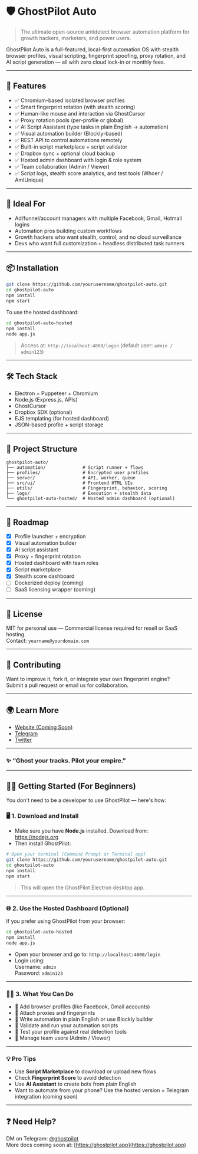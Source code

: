 
# 🛡️ GhostPilot Auto

> The ultimate open-source antidetect browser automation platform for growth hackers, marketers, and power users.

GhostPilot Auto is a full-featured, local-first automation OS with stealth browser profiles, visual scripting, fingerprint spoofing, proxy rotation, and AI script generation — all with zero cloud lock-in or monthly fees.

---

## 🚀 Features

- ✅ Chromium-based isolated browser profiles
- ✅ Smart fingerprint rotation (with stealth scoring)
- ✅ Human-like mouse and interaction via GhostCursor
- ✅ Proxy rotation pools (per-profile or global)
- ✅ AI Script Assistant (type tasks in plain English → automation)
- ✅ Visual automation builder (Blockly-based)
- ✅ REST API to control automations remotely
- ✅ Built-in script marketplace + script validator
- ✅ Dropbox sync + optional cloud backup
- ✅ Hosted admin dashboard with login & role system
- ✅ Team collaboration (Admin / Viewer)
- ✅ Script logs, stealth score analytics, and test tools (Whoer / AmIUnique)

---

## 🧠 Ideal For

- Ad/funnel/account managers with multiple Facebook, Gmail, Hotmail logins
- Automation pros building custom workflows
- Growth hackers who want stealth, control, and no cloud surveillance
- Devs who want full customization + headless distributed task runners

---

## 📦 Installation

```bash
git clone https://github.com/yourusername/ghostpilot-auto.git
cd ghostpilot-auto
npm install
npm start
```

To use the hosted dashboard:

```bash
cd ghostpilot-auto-hosted
npm install
node app.js
```

> Access at: `http://localhost:4000/login` (default user: `admin / admin123`)

---

## 🛠️ Tech Stack

- Electron + Puppeteer + Chromium
- Node.js (Express.js, APIs)
- GhostCursor
- Dropbox SDK (optional)
- EJS templating (for hosted dashboard)
- JSON-based profile + script storage

---

## 📁 Project Structure

```
ghostpilot-auto/
├── automation/              # Script runner + flows
├── profiles/                # Encrypted user profiles
├── server/                  # API, worker, queue
├── src/ui/                  # Frontend HTML UIs
├── utils/                   # Fingerprint, behavior, scoring
├── logs/                    # Execution + stealth data
└── ghostpilot-auto-hosted/  # Hosted admin dashboard (optional)
```

---

## 🎯 Roadmap

- [x] Profile launcher + encryption
- [x] Visual automation builder
- [x] AI script assistant
- [x] Proxy + fingerprint rotation
- [x] Hosted dashboard with team roles
- [x] Script marketplace
- [x] Stealth score dashboard
- [ ] Dockerized deploy (coming)
- [ ] SaaS licensing wrapper (coming)

---

## 📜 License

MIT for personal use — Commercial license required for resell or SaaS hosting.  
Contact: `yourname@yourdomain.com`

---

## 👋 Contributing

Want to improve it, fork it, or integrate your own fingerprint engine?  
Submit a pull request or email us for collaboration.

---

## 🌍 Learn More

- [Website (Coming Soon)](https://ghostpilot.app)
- [Telegram](https://t.me/ghostpilot)
- [Twitter](https://twitter.com/ghostpilotapp)

---

### ✨ “Ghost your tracks. Pilot your empire.”  

---

## 🧑‍🏫 Getting Started (For Beginners)

You don't need to be a developer to use GhostPilot — here's how:

### 🖥 1. Download and Install

- Make sure you have **Node.js** installed. Download from: https://nodejs.org
- Then install GhostPilot:

```bash
# Open your terminal (Command Prompt or Terminal app)
git clone https://github.com/yourusername/ghostpilot-auto.git
cd ghostpilot-auto
npm install
npm start
```

> This will open the GhostPilot Electron desktop app.

---

### 🌐 2. Use the Hosted Dashboard (Optional)

If you prefer using GhostPilot from your browser:

```bash
cd ghostpilot-auto-hosted
npm install
node app.js
```

- Open your browser and go to: `http://localhost:4000/login`
- Login using:  
  Username: `admin`  
  Password: `admin123`

---

### 👨‍💻 3. What You Can Do

- 📂 Add browser profiles (like Facebook, Gmail accounts)
- 🔁 Attach proxies and fingerprints
- 🤖 Write automation in plain English or use Blockly builder
- 🧠 Validate and run your automation scripts
- 🧪 Test your profile against real detection tools
- 👥 Manage team users (Admin / Viewer)

---

### 💡 Pro Tips

- Use **Script Marketplace** to download or upload new flows
- Check **Fingerprint Score** to avoid detection
- Use **AI Assistant** to create bots from plain English
- Want to automate from your phone? Use the hosted version + Telegram integration (coming soon)

---

## ❓ Need Help?

DM on Telegram: [@ghostpilot](https://t.me/ghostpilot)  
More docs coming soon at: [https://ghostpilot.app](https://ghostpilot.app)

